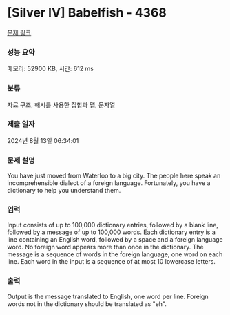 # [Silver IV] Babelfish - 4368 

[문제 링크](https://www.acmicpc.net/problem/4368) 

### 성능 요약

메모리: 52900 KB, 시간: 612 ms

### 분류

자료 구조, 해시를 사용한 집합과 맵, 문자열

### 제출 일자

2024년 8월 13일 06:34:01

### 문제 설명

<p>You have just moved from Waterloo to a big city. The people here speak an incomprehensible dialect of a foreign language. Fortunately, you have a dictionary to help you understand them.</p>

<p> </p>

### 입력 

 <p>Input consists of up to 100,000 dictionary entries, followed by a blank line, followed by a message of up to 100,000 words. Each dictionary entry is a line containing an English word, followed by a space and a foreign language word. No foreign word appears more than once in the dictionary. The message is a sequence of words in the foreign language, one word on each line. Each word in the input is a sequence of at most 10 lowercase letters. </p>

<p> </p>

### 출력 

 <p>Output is the message translated to English, one word per line. Foreign words not in the dictionary should be translated as "eh".</p>

